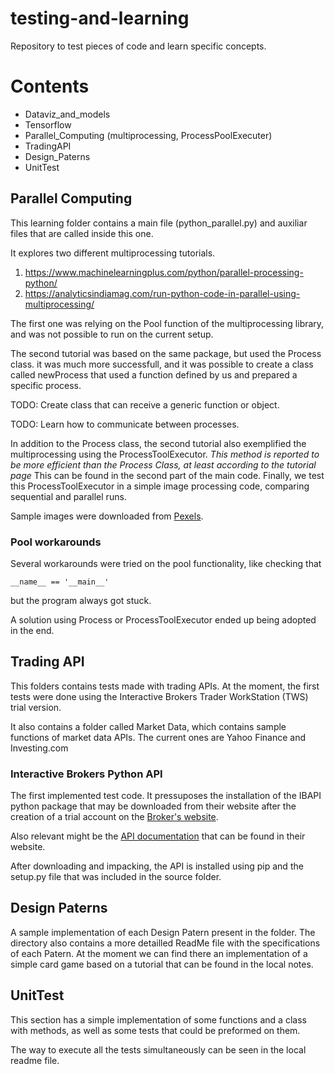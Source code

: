 # testing-and-learning
Repository to test pieces of code and learn specific concepts.


# Contents
+ Dataviz_and_models
+ Tensorflow
+ Parallel_Computing (multiprocessing, ProcessPoolExecuter)
+ TradingAPI
+ Design_Paterns
+ UnitTest


## Parallel Computing
This learning folder contains a main file (python_parallel.py)
and auxiliar files that are called inside this one.

It explores two different multiprocessing tutorials.

1) https://www.machinelearningplus.com/python/parallel-processing-python/
2) https://analyticsindiamag.com/run-python-code-in-parallel-using-multiprocessing/

The first one was relying on the Pool function of the
multiprocessing library, and was not possible to run on the
current setup.

The second tutorial was based on the same package, but used
the Process class. it was much more successfull, and it
was possible to create a class called newProcess that used a
function defined by us and prepared a specific process.


TODO: Create class that can receive a generic function or
object.

TODO: Learn how to communicate between processes.


In addition to the Process class, the second tutorial also
exemplified the multiprocessing using the ProcessToolExecutor.
*This method is reported to be more efficient than the Process
Class, at least according to the tutorial page*
This can be found in the second part of the main code.
Finally, we test this ProcessToolExecutor in a simple image
processing code, comparing sequential and parallel runs.

Sample images were downloaded from [Pexels](https://www.pexels.com/search/nature/).

### Pool workarounds
Several workarounds were tried on the pool functionality, like
checking that
```
__name__ == '__main__'
```
but the program always got stuck.

A solution using Process or ProcessToolExecutor ended up being
adopted in the end.


## Trading API
This folders contains tests made with trading APIs.
At the moment, the first tests were done using the Interactive Brokers
Trader WorkStation (TWS) trial version.

It also contains a folder called Market Data, which contains sample
functions of market data APIs. The current ones are Yahoo Finance and Investing.com

### Interactive Brokers Python API
The first implemented test code. It pressuposes the installation
of the IBAPI python package that may be downloaded from their
website after the creation of a trial account on the
[Broker's website](https://www.interactivebrokers.ie/en/home.php).

Also relevant might be the
[API documentation](https://interactivebrokers.github.io/tws-api/initial_setup.html)
that can be found in their website.

After downloading and impacking, the API is installed using
pip and the setup.py file that was included in the source folder.



## Design Paterns
A sample implementation of each Design Patern present in the folder.
The directory also contains a more detailled ReadMe file
with the specifications of each Patern.
At the moment we can find there an implementation of a simple card game
based on a tutorial that can be found in the local notes.

## UnitTest
This section has a simple implementation of some functions and a class with
methods, as well as some tests that could be preformed on them.

The way to execute all the tests simultaneously can be seen in the local
readme file.
